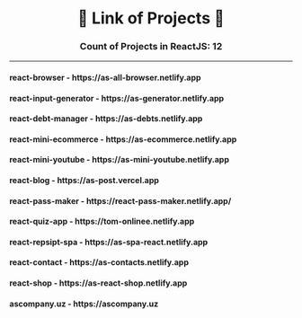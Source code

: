 <h1 align="center">🔗 Link of Projects 🔗</h1>
<h3 align="center">Count of Projects in ReactJS: 12</h3>
<hr />
<h4 align="start">react-browser - https://as-all-browser.netlify.app</h4>
<h4 align="start">react-input-generator - https://as-generator.netlify.app</h4>
<h4 align="start">react-debt-manager - https://as-debts.netlify.app</h4>
<h4 align="start">react-mini-ecommerce - https://as-ecommerce.netlify.app</h4>
<h4 align="start">react-mini-youtube - https://as-mini-youtube.netlify.app</h4>
<h4 align="start">react-blog - https://as-post.vercel.app</h4>
<h4 align="start">react-pass-maker - https://react-pass-maker.netlify.app/</h4>
<h4 align="start">react-quiz-app - https://tom-onlinee.netlify.app</h4>
<h4 align="start">react-repsipt-spa - https://as-spa-react.netlify.app</h4>
<h4 align="start">react-contact - https://as-contacts.netlify.app</h4>
<h4 align="start">react-shop - https://as-react-shop.netlify.app</h4>
<h4 align="start">ascompany.uz - https://ascompany.uz</h4>
